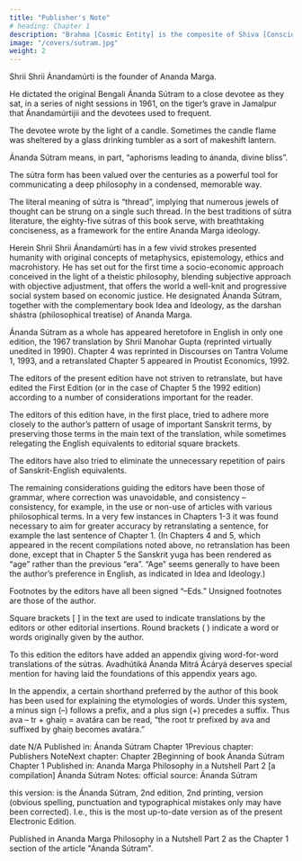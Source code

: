 ```yaml
---
title: "Publisher's Note"
# heading: Chapter 1
description: "Brahma [Cosmic Entity] is the composite of Shiva [Consciousness] and Shakti [Operative Principle"
image: "/covers/sutram.jpg"
weight: 2
---
```




Shrii Shrii Ánandamúrti is the founder of Ananda Marga.

He dictated the original Bengali Ánanda Sútram to a close devotee as they sat, in a series of night sessions in 1961, on the tiger’s grave in Jamalpur that Ánandamúrtijii and the devotees used to frequent.

The devotee wrote by the light of a candle. Sometimes the candle flame was sheltered by a glass drinking tumbler as a sort of makeshift lantern.

Ánanda Sútram means, in part, “aphorisms leading to ánanda, divine bliss”. 

The sútra form has been valued over the centuries as a powerful tool for communicating a deep philosophy in a condensed, memorable way. 

The literal meaning of sútra is “thread”, implying that numerous jewels of thought can be strung on a single such thread. In the best traditions of sútra literature, the eighty-five sútras of this book serve, with breathtaking conciseness, as a framework for the entire Ananda Marga ideology.

Herein Shrii Shrii Ánandamúrti has in a few vivid strokes presented humanity with original concepts of metaphysics, epistemology, ethics and macrohistory. He has set out for the first time a socio-economic approach conceived in the light of a theistic philosophy, blending subjective approach with objective adjustment, that offers the world a well-knit and progressive social system based on economic justice. He designated Ánanda Sútram, together with the complementary book Idea and Ideology, as the darshan shástra (philosophical treatise) of Ananda Marga.

Ánanda Sútram as a whole has appeared heretofore in English in only one edition, the 1967 translation by Shrii Manohar Gupta (reprinted virtually unedited in 1990). Chapter 4 was reprinted in Discourses on Tantra Volume 1, 1993, and a retranslated Chapter 5 appeared in Proutist Economics, 1992.

The editors of the present edition have not striven to retranslate, but have edited the First Edition (or in the case of Chapter 5 the 1992 edition) according to a number of considerations important for the reader.

The editors of this edition have, in the first place, tried to adhere more closely to the author’s pattern of usage of important Sanskrit terms, by preserving those terms in the main text of the translation, while sometimes relegating the English equivalents to editorial square brackets.

The editors have also tried to eliminate the unnecessary repetition of pairs of Sanskrit-English equivalents.

The remaining considerations guiding the editors have been those of grammar, where correction was unavoidable, and consistency – consistency, for example, in the use or non-use of articles with various philosophical terms. In a very few instances in Chapters 1-3 it was found necessary to aim for greater accuracy by retranslating a sentence, for example the last sentence of Chapter 1. (In Chapters 4 and 5, which appeared in the recent compilations noted above, no retranslation has been done, except that in Chapter 5 the Sanskrit yuga has been rendered as “age” rather than the previous “era”. “Age” seems generally to have been the author’s preference in English, as indicated in Idea and Ideology.)

Footnotes by the editors have all been signed “–Eds.” Unsigned footnotes are those of the author.

Square brackets [   ] in the text are used to indicate translations by the editors or other editorial insertions. Round brackets (   ) indicate a word or words originally given by the author.

To this edition the editors have added an appendix giving word-for-word translations of the sútras. Avadhútiká Ánanda Mitrá Ácáryá deserves special mention for having laid the foundations of this appendix years ago.

In the appendix, a certain shorthand preferred by the author of this book has been used for explaining the etymologies of words. Under this system, a minus sign (–) follows a prefix, and a plus sign (+) precedes a suffix. Thus ava – tr + ghaiṋ = avatára can be read, “the root tr prefixed by ava and suffixed by ghaiṋ becomes avatára.”

date N/A
Published in:
Ánanda Sútram
Chapter 1Previous chapter:  Publishers NoteNext chapter: Chapter 2Beginning of book	Ánanda Sútram
Chapter 1
Published in:
Ananda Marga Philosophy in a Nutshell Part 2 [a compilation]
Ánanda Sútram
Notes:
official source: Ánanda Sútram

this version: is the Ánanda Sútram, 2nd edition, 2nd printing, version (obvious spelling, punctuation and typographical mistakes only may have been corrected). I.e., this is the most up-to-date version as of the present Electronic Edition.

Published in Ananda Marga Philosophy in a Nutshell Part 2 as the Chapter 1 section of the article "Ánanda Sútram".
